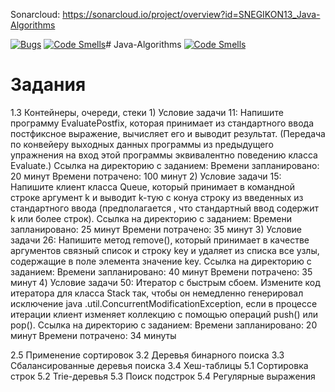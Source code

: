 Sonarcloud: https://sonarcloud.io/project/overview?id=SNEGIKON13_Java-Algorithms

[![Bugs](https://sonarcloud.io/api/project_badges/measure?project=SNEGIKON13_Java-Algorithms&metric=bugs)](https://sonarcloud.io/summary/new_code?id=SNEGIKON13_Java-Algorithms)
[![Code Smells](https://sonarcloud.io/api/project_badges/measure?project=SNEGIKON13_Java-Algorithms&metric=code_smells)](https://sonarcloud.io/summary/new_code?id=SNEGIKON13_Java-Algorithms)# Java-Algorithms
[![Code Smells](https://sonarcloud.io/api/project_badges/measure?project=SNEGIKON13_Java-Algorithms&metric=code_smells)](https://sonarcloud.io/summary/new_code?id=SNEGIKON13_Java-Algorithms)

# Задания
1.3 Контейнеры, очереди, стеки
  1) 
Условие задачи 11: 
Напишите программу EvaluatePostfix, которая принимает из стандартного
ввода постфиксное выражение, вычисляет его и выводит результат. (Передача
по конвейеру выходных данных программы из nредыдущеrо упражнения на
вход этой программы эквивалентно поведению класса Evaluate.)
Ссылка на директорию с заданием:
Времени запланировано: 20 минут
Времени потрачено: 100 минут
  2)
Условие задачи 15: Напишите клиент класса Queue, который принимает в командной строке аргумент
k и выводит k-тую с конуа строку из введенных из стандартного ввода
(предполагается , что стандартный ввод содержит k или более строк).
Ссылка на директорию с заданием:
Времени запланировано: 25 минут
Времени потрачено: 35 минут
  3)
Условие задачи 26:
Напишите метод remove(), который принимает в качестве аргументов связный
список и строку key и удаляет из списка все узлы, содержащие в поле элемента
значение key.
Ссылка на директорию с заданием:
Времени запланировано: 40 минут
Времени потрачено: 35 минут 
  4)
Условие задачи 50: Итератор с быстрым сбоем. Измените код итератора для класса Stack так, чтобы
он немедленно генерировал исключение java .util.ConcurrentModificationException,
если в процессе итерации клиент изменяет коллекцию с помощью операций push() или рор(). 
Ссылка на директорию с заданием:
Времени запланировано: 20 минут
Времени потрачено: 34 минуты
     
2.5 Применение сортировок
3.2 Деревья бинарного поиска
3.3 Сбалансированные деревья поиска
3.4 Хеш-таблицы
5.1 Сортировка строк
5.2 Trie-деревья
5.3 Поиск подстрок
5.4 Регулярные выражения